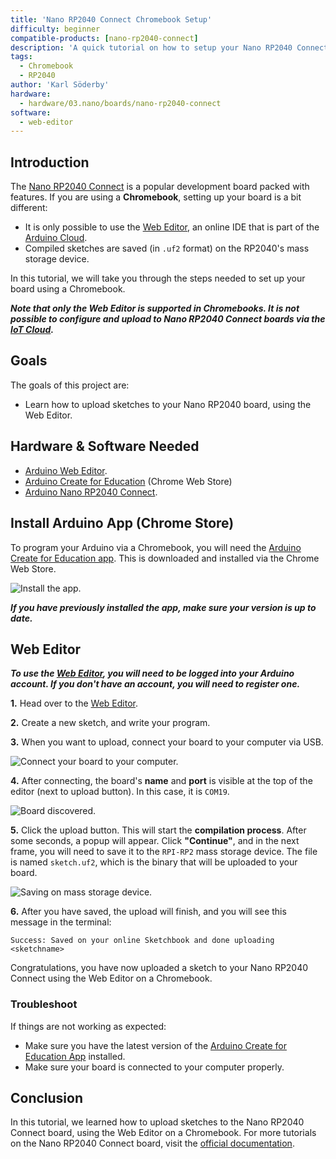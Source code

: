 ```yaml
---
title: 'Nano RP2040 Connect Chromebook Setup'
difficulty: beginner
compatible-products: [nano-rp2040-connect]
description: 'A quick tutorial on how to setup your Nano RP2040 Connect with a Chromebook, using the Web Editor & the Arduino Chrome App.'
tags:
  - Chromebook
  - RP2040
author: 'Karl Söderby'
hardware:
  - hardware/03.nano/boards/nano-rp2040-connect
software:
  - web-editor
---
```


## Introduction

The [Nano RP2040 Connect](https://store.arduino.cc/nano-rp2040-connect) is a popular development board packed with features. If you are using a **Chromebook**, setting up your board is a bit different:

- It is only possible to use the [Web Editor](https://create.arduino.cc/editor), an online IDE that is part of the [Arduino Cloud](https://cloud.arduino.cc/).
- Compiled sketches are saved (in `.uf2` format) on the RP2040's mass storage device.

In this tutorial, we will take you through the steps needed to set up your board using a Chromebook.

***Note that only the Web Editor is supported in Chromebooks. It is not possible to configure and upload to Nano RP2040 Connect boards via the [IoT Cloud](https://create.arduino.cc/iot/things).***

## Goals

The goals of this project are:

- Learn how to upload sketches to your Nano RP2040 board, using the Web Editor.

## Hardware & Software Needed

- [Arduino Web Editor](https://create.arduino.cc/).
- [Arduino Create for Education](https://chrome.google.com/webstore/detail/arduino-create-for-educat/elmgohdonjdampbcgefphnlchgocpaij) (Chrome Web Store)
- [Arduino Nano RP2040 Connect](https://store.arduino.cc/nano-rp2040-connect).

## Install Arduino App (Chrome Store)

To program your Arduino via a Chromebook, you will need the [Arduino Create for Education app](https://chrome.google.com/webstore/detail/arduino-create-for-educat/elmgohdonjdampbcgefphnlchgocpaij). This is downloaded and installed via the Chrome Web Store.

![Install the app.](assets/rp2040-chromebook-chromestore.png)

***If you have previously installed the app, make sure your version is up to date.***

## Web Editor

***To use the [Web Editor](https://create.arduino.cc/editor), you will need to be logged into your Arduino account. If you don't have an account, you will need to register one.***

**1.** Head over to the [Web Editor](https://create.arduino.cc/editor).

**2.** Create a new sketch, and write your program.

**3.** When you want to upload, connect your board to your computer via USB.

![Connect your board to your computer.](assets/rp2040-chromebook-connect-board.png)

**4.** After connecting, the board's **name** and **port** is visible at the top of the editor (next to upload button). In this case, it is `COM19`.

![Board discovered.](assets/rp2040-chromebook-board-discovered.png)

**5.** Click the upload button. This will start the **compilation process**. After some seconds, a popup will appear. Click **"Continue"**, and in the next frame, you will need to save it to the `RPI-RP2` mass storage device. The file is named `sketch.uf2`, which is the binary that will be uploaded to your board.

![Saving on mass storage device.](assets/rp2040-chromebook-mass-storage.gif)

**6.** After you have saved, the upload will finish, and you will see this message in the terminal:

```
Success: Saved on your online Sketchbook and done uploading <sketchname>
```

Congratulations, you have now uploaded a sketch to your Nano RP2040 Connect using the Web Editor on a Chromebook.

### Troubleshoot

If things are not working as expected:

- Make sure you have the latest version of the [Arduino Create for Education App](https://chrome.google.com/webstore/detail/arduino-create-for-educat/elmgohdonjdampbcgefphnlchgocpaij) installed.
- Make sure your board is connected to your computer properly.

## Conclusion

In this tutorial, we learned how to upload sketches to the Nano RP2040 Connect board, using the Web Editor on a Chromebook. For more tutorials on the Nano RP2040 Connect board, visit the [official documentation](https://docs.arduino.cc/hardware/nano-rp2040-connect).